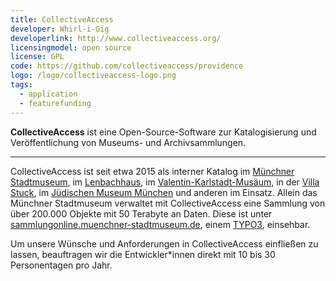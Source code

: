 ```yaml
---
title: CollectiveAccess
developer: Whirl-i-Gig
developerlink: http://www.collectiveaccess.org/
licensingmodel: open source
license: GPL
code: https://github.com/collectiveaccess/providence
logo: /logo/collectiveaccess-logo.png
tags:
  - application
  - featurefunding 
---
```


**CollectiveAccess** ist eine Open-Source-Software zur Katalogisierung und Veröffentlichung von Museums- und Archivsammlungen.

---

CollectiveAccess ist seit etwa 2015 als interner Katalog im [Münchner Stadtmuseum](https://www.muenchner-stadtmuseum.de/), im [Lenbachhaus](https://www.lenbachhaus.de/), im [Valentin-Karlstadt-Musäum](https://www.valentin-karlstadt-musaeum.de/), in der [Villa Stuck](https://www.villastuck.de/), im [Jüdischen Museum München](https://www.juedisches-museum-muenchen.de/) und anderen im Einsatz.
Allein das Münchner Stadtmuseum verwaltet mit CollectiveAccess eine Sammlung von über 200.000 Objekte mit 50 Terabyte an Daten.
Diese ist unter [sammlungonline.muenchner-stadtmuseum.de](https://sammlungonline.muenchner-stadtmuseum.de), einem [TYPO3](typo3), einsehbar.

Um unsere Wünsche und Anforderungen in CollectiveAccess einfließen zu lassen, beauftragen wir die Entwickler*innen direkt mit 10 bis 30 Personentagen pro Jahr.
